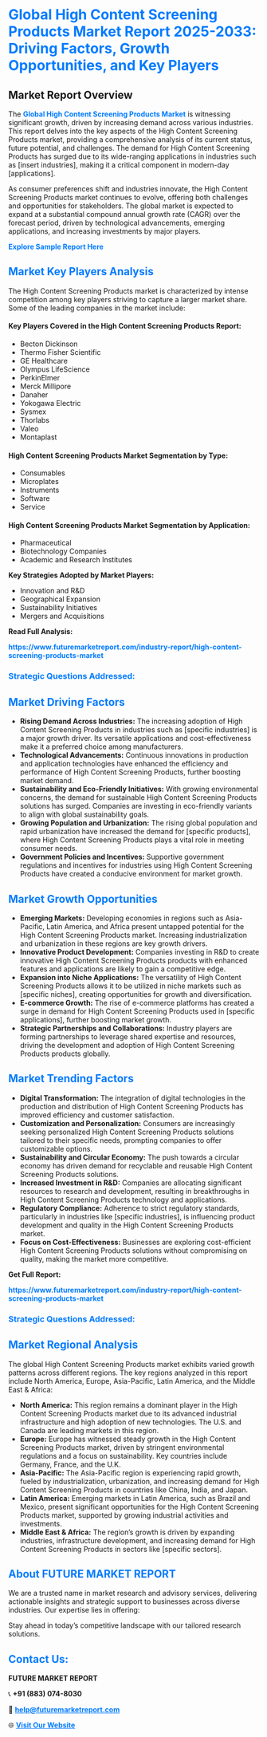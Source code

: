 <h1 style="color: #007BFF;">Global High Content Screening Products Market Report 2025-2033: Driving Factors, Growth Opportunities, and Key Players</h1>

<section id="overview">
<h2>Market Report Overview</h2>
<p>The <a href="https://www.futuremarketreport.com/industry-report/high-content-screening-products-market" style="color: #007BFF; text-decoration: none;"><strong>Global High Content Screening Products Market</strong></a> is witnessing significant growth, driven by increasing demand across various industries. This report delves into the key aspects of the High Content Screening Products market, providing a comprehensive analysis of its current status, future potential, and challenges. The demand for High Content Screening Products has surged due to its wide-ranging applications in industries such as [insert industries], making it a critical component in modern-day [applications].</p>
<p>As consumer preferences shift and industries innovate, the High Content Screening Products market continues to evolve, offering both challenges and opportunities for stakeholders. The global market is expected to expand at a substantial compound annual growth rate (CAGR) over the forecast period, driven by technological advancements, emerging applications, and increasing investments by major players.</p>
</section>

<section id="overview">
<p><a href="https://www.futuremarketreport.com/request-sample/reportId=99522" style="color: #007BFF; text-decoration: none;"><strong>Explore Sample Report Here</strong></a></p>
</section>

<section id="key-players">
<h2 style="color: #007BFF;">Market Key Players Analysis</h2>
<p>The High Content Screening Products market is characterized by intense competition among key players striving to capture a larger market share. Some of the leading companies in the market include:</p>
<h4>Key Players Covered in the High Content Screening Products Report:</h4>
<ul><li>Becton Dickinson</li><li>Thermo Fisher Scientific</li><li>GE Healthcare</li><li>Olympus LifeScience</li><li>PerkinElmer</li><li>Merck Millipore</li><li>Danaher</li><li>Yokogawa Electric</li><li>Sysmex</li><li>Thorlabs</li><li>Valeo</li><li>Montaplast</li></ul>
<h4>High Content Screening Products Market Segmentation by Type:</h4>
<ul><li>Consumables</li><li>Microplates</li><li>Instruments</li><li>Software</li><li>Service</li></ul>

<h4>High Content Screening Products Market Segmentation by Application:</h4>
<ul><li>Pharmaceutical</li><li>Biotechnology Companies</li><li>Academic and Research Institutes</li></ul>
<p><strong>Key Strategies Adopted by Market Players:</strong></p>
<ul>
<li>Innovation and R&D</li>
<li>Geographical Expansion</li>
<li>Sustainability Initiatives</li>
<li>Mergers and Acquisitions</li>
</ul>
</section>

<section>
<p><strong>Read Full Analysis: </strong></p><a href="https://www.futuremarketreport.com/industry-report/high-content-screening-products-market" style="color: #007BFF; text-decoration: none;"><strong>https://www.futuremarketreport.com/industry-report/high-content-screening-products-market</strong></a>
<h3 style="color: #007BFF;">Strategic Questions Addressed:</h3>
</section>

<section id="driving-factors">
<h2 style="color: #007BFF;">Market Driving Factors</h2>
<ul>
<li><strong>Rising Demand Across Industries:</strong> The increasing adoption of High Content Screening Products in industries such as [specific industries] is a major growth driver. Its versatile applications and cost-effectiveness make it a preferred choice among manufacturers.</li>
<li><strong>Technological Advancements:</strong> Continuous innovations in production and application technologies have enhanced the efficiency and performance of High Content Screening Products, further boosting market demand.</li>
<li><strong>Sustainability and Eco-Friendly Initiatives:</strong> With growing environmental concerns, the demand for sustainable High Content Screening Products solutions has surged. Companies are investing in eco-friendly variants to align with global sustainability goals.</li>
<li><strong>Growing Population and Urbanization:</strong> The rising global population and rapid urbanization have increased the demand for [specific products], where High Content Screening Products plays a vital role in meeting consumer needs.</li>
<li><strong>Government Policies and Incentives:</strong> Supportive government regulations and incentives for industries using High Content Screening Products have created a conducive environment for market growth.</li>
</ul>
</section>

<section id="growth-opportunities">
<h2 style="color: #007BFF;">Market Growth Opportunities</h2>
<ul>
<li><strong>Emerging Markets:</strong> Developing economies in regions such as Asia-Pacific, Latin America, and Africa present untapped potential for the High Content Screening Products market. Increasing industrialization and urbanization in these regions are key growth drivers.</li>
<li><strong>Innovative Product Development:</strong> Companies investing in R&D to create innovative High Content Screening Products products with enhanced features and applications are likely to gain a competitive edge.</li>
<li><strong>Expansion into Niche Applications:</strong> The versatility of High Content Screening Products allows it to be utilized in niche markets such as [specific niches], creating opportunities for growth and diversification.</li>
<li><strong>E-commerce Growth:</strong> The rise of e-commerce platforms has created a surge in demand for High Content Screening Products used in [specific applications], further boosting market growth.</li>
<li><strong>Strategic Partnerships and Collaborations:</strong> Industry players are forming partnerships to leverage shared expertise and resources, driving the development and adoption of High Content Screening Products products globally.</li>
</ul>
</section>

<section id="trending-factors">
<h2 style="color: #007BFF;">Market Trending Factors</h2>
<ul>
<li><strong>Digital Transformation:</strong> The integration of digital technologies in the production and distribution of High Content Screening Products has improved efficiency and customer satisfaction.</li>
<li><strong>Customization and Personalization:</strong> Consumers are increasingly seeking personalized High Content Screening Products solutions tailored to their specific needs, prompting companies to offer customizable options.</li>
<li><strong>Sustainability and Circular Economy:</strong> The push towards a circular economy has driven demand for recyclable and reusable High Content Screening Products solutions.</li>
<li><strong>Increased Investment in R&D:</strong> Companies are allocating significant resources to research and development, resulting in breakthroughs in High Content Screening Products technology and applications.</li>
<li><strong>Regulatory Compliance:</strong> Adherence to strict regulatory standards, particularly in industries like [specific industries], is influencing product development and quality in the High Content Screening Products market.</li>
<li><strong>Focus on Cost-Effectiveness:</strong> Businesses are exploring cost-efficient High Content Screening Products solutions without compromising on quality, making the market more competitive.</li>
</ul>
</section>

<section>
<p><strong>Get Full Report: </strong></p><a href="https://www.futuremarketreport.com/industry-report/high-content-screening-products-market" style="color: #007BFF; text-decoration: none;"><strong>https://www.futuremarketreport.com/industry-report/high-content-screening-products-market</strong></a>
<h3 style="color: #007BFF;">Strategic Questions Addressed:</h3>
</section>


<section id="regional-analysis">
<h2 style="color: #007BFF;">Market Regional Analysis</h2>
<p>The global High Content Screening Products market exhibits varied growth patterns across different regions. The key regions analyzed in this report include North America, Europe, Asia-Pacific, Latin America, and the Middle East & Africa:</p>
<ul>
<li><strong>North America:</strong> This region remains a dominant player in the High Content Screening Products market due to its advanced industrial infrastructure and high adoption of new technologies. The U.S. and Canada are leading markets in this region.</li>
<li><strong>Europe:</strong> Europe has witnessed steady growth in the High Content Screening Products market, driven by stringent environmental regulations and a focus on sustainability. Key countries include Germany, France, and the U.K.</li>
<li><strong>Asia-Pacific:</strong> The Asia-Pacific region is experiencing rapid growth, fueled by industrialization, urbanization, and increasing demand for High Content Screening Products in countries like China, India, and Japan.</li>
<li><strong>Latin America:</strong> Emerging markets in Latin America, such as Brazil and Mexico, present significant opportunities for the High Content Screening Products market, supported by growing industrial activities and investments.</li>
<li><strong>Middle East & Africa:</strong> The region’s growth is driven by expanding industries, infrastructure development, and increasing demand for High Content Screening Products in sectors like [specific sectors].</li>
</ul>
</section>

<footer>
<h2 style="color: #007BFF;">About FUTURE MARKET REPORT</h2>
<p>We are a trusted name in market research and advisory services, delivering actionable insights and strategic support to businesses across diverse industries. Our expertise lies in offering:</p>

<p>Stay ahead in today’s competitive landscape with our tailored research solutions.</p>

<h2 style="color: #007BFF;">Contact Us:</h2>
<p><strong>FUTURE MARKET REPORT</strong></p>
<p>📞 <strong>+91 (883) 074-8030</strong></p>
<p>📧 <strong><a href="mailto:help@futuremarketreport.com" style="color: #007BFF;">help@futuremarketreport.com</a></strong></p>
<p>🌐 <strong><a href="https://www.futuremarketreport.com/" style="color: #007BFF;">Visit Our Website</a></strong></p>
</footer>